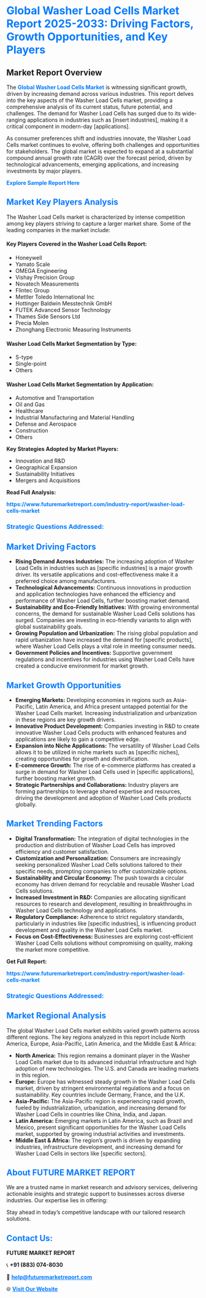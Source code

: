 <h1 style="color: #007BFF;">Global Washer Load Cells Market Report 2025-2033: Driving Factors, Growth Opportunities, and Key Players</h1>

<section id="overview">
<h2>Market Report Overview</h2>
<p>The <a href="https://www.futuremarketreport.com/industry-report/washer-load-cells-market" style="color: #007BFF; text-decoration: none;"><strong>Global Washer Load Cells Market</strong></a> is witnessing significant growth, driven by increasing demand across various industries. This report delves into the key aspects of the Washer Load Cells market, providing a comprehensive analysis of its current status, future potential, and challenges. The demand for Washer Load Cells has surged due to its wide-ranging applications in industries such as [insert industries], making it a critical component in modern-day [applications].</p>
<p>As consumer preferences shift and industries innovate, the Washer Load Cells market continues to evolve, offering both challenges and opportunities for stakeholders. The global market is expected to expand at a substantial compound annual growth rate (CAGR) over the forecast period, driven by technological advancements, emerging applications, and increasing investments by major players.</p>
</section>

<section id="overview">
<p><a href="https://www.futuremarketreport.com/request-sample/reportId=75328" style="color: #007BFF; text-decoration: none;"><strong>Explore Sample Report Here</strong></a></p>
</section>

<section id="key-players">
<h2 style="color: #007BFF;">Market Key Players Analysis</h2>
<p>The Washer Load Cells market is characterized by intense competition among key players striving to capture a larger market share. Some of the leading companies in the market include:</p>
<h4>Key Players Covered in the Washer Load Cells Report:</h4>
<ul><li>Honeywell</li><li>Yamato Scale</li><li>OMEGA Engineering</li><li>Vishay Precision Group</li><li>Novatech Measurements</li><li>Flintec Group</li><li>Mettler Toledo International Inc</li><li>Hottinger Baldwin Messtechnik GmbH</li><li>FUTEK Advanced Sensor Technology</li><li>Thames Side Sensors Ltd</li><li>Precia Molen</li><li>Zhonghang Electronic Measuring Instruments</li></ul>
<h4>Washer Load Cells Market Segmentation by Type:</h4>
<ul><li>S-type</li><li>Single-point</li><li>Others</li></ul>

<h4>Washer Load Cells Market Segmentation by Application:</h4>
<ul><li>Automotive and Transportation</li><li>Oil and Gas</li><li>Healthcare</li><li>Industrial Manufacturing and Material Handling</li><li>Defense and Aerospace</li><li>Construction</li><li>Others</li></ul>
<p><strong>Key Strategies Adopted by Market Players:</strong></p>
<ul>
<li>Innovation and R&D</li>
<li>Geographical Expansion</li>
<li>Sustainability Initiatives</li>
<li>Mergers and Acquisitions</li>
</ul>
</section>

<section>
<p><strong>Read Full Analysis: </strong></p><a href="https://www.futuremarketreport.com/industry-report/washer-load-cells-market" style="color: #007BFF; text-decoration: none;"><strong>https://www.futuremarketreport.com/industry-report/washer-load-cells-market</strong></a>
<h3 style="color: #007BFF;">Strategic Questions Addressed:</h3>
</section>

<section id="driving-factors">
<h2 style="color: #007BFF;">Market Driving Factors</h2>
<ul>
<li><strong>Rising Demand Across Industries:</strong> The increasing adoption of Washer Load Cells in industries such as [specific industries] is a major growth driver. Its versatile applications and cost-effectiveness make it a preferred choice among manufacturers.</li>
<li><strong>Technological Advancements:</strong> Continuous innovations in production and application technologies have enhanced the efficiency and performance of Washer Load Cells, further boosting market demand.</li>
<li><strong>Sustainability and Eco-Friendly Initiatives:</strong> With growing environmental concerns, the demand for sustainable Washer Load Cells solutions has surged. Companies are investing in eco-friendly variants to align with global sustainability goals.</li>
<li><strong>Growing Population and Urbanization:</strong> The rising global population and rapid urbanization have increased the demand for [specific products], where Washer Load Cells plays a vital role in meeting consumer needs.</li>
<li><strong>Government Policies and Incentives:</strong> Supportive government regulations and incentives for industries using Washer Load Cells have created a conducive environment for market growth.</li>
</ul>
</section>

<section id="growth-opportunities">
<h2 style="color: #007BFF;">Market Growth Opportunities</h2>
<ul>
<li><strong>Emerging Markets:</strong> Developing economies in regions such as Asia-Pacific, Latin America, and Africa present untapped potential for the Washer Load Cells market. Increasing industrialization and urbanization in these regions are key growth drivers.</li>
<li><strong>Innovative Product Development:</strong> Companies investing in R&D to create innovative Washer Load Cells products with enhanced features and applications are likely to gain a competitive edge.</li>
<li><strong>Expansion into Niche Applications:</strong> The versatility of Washer Load Cells allows it to be utilized in niche markets such as [specific niches], creating opportunities for growth and diversification.</li>
<li><strong>E-commerce Growth:</strong> The rise of e-commerce platforms has created a surge in demand for Washer Load Cells used in [specific applications], further boosting market growth.</li>
<li><strong>Strategic Partnerships and Collaborations:</strong> Industry players are forming partnerships to leverage shared expertise and resources, driving the development and adoption of Washer Load Cells products globally.</li>
</ul>
</section>

<section id="trending-factors">
<h2 style="color: #007BFF;">Market Trending Factors</h2>
<ul>
<li><strong>Digital Transformation:</strong> The integration of digital technologies in the production and distribution of Washer Load Cells has improved efficiency and customer satisfaction.</li>
<li><strong>Customization and Personalization:</strong> Consumers are increasingly seeking personalized Washer Load Cells solutions tailored to their specific needs, prompting companies to offer customizable options.</li>
<li><strong>Sustainability and Circular Economy:</strong> The push towards a circular economy has driven demand for recyclable and reusable Washer Load Cells solutions.</li>
<li><strong>Increased Investment in R&D:</strong> Companies are allocating significant resources to research and development, resulting in breakthroughs in Washer Load Cells technology and applications.</li>
<li><strong>Regulatory Compliance:</strong> Adherence to strict regulatory standards, particularly in industries like [specific industries], is influencing product development and quality in the Washer Load Cells market.</li>
<li><strong>Focus on Cost-Effectiveness:</strong> Businesses are exploring cost-efficient Washer Load Cells solutions without compromising on quality, making the market more competitive.</li>
</ul>
</section>

<section>
<p><strong>Get Full Report: </strong></p><a href="https://www.futuremarketreport.com/industry-report/washer-load-cells-market" style="color: #007BFF; text-decoration: none;"><strong>https://www.futuremarketreport.com/industry-report/washer-load-cells-market</strong></a>
<h3 style="color: #007BFF;">Strategic Questions Addressed:</h3>
</section>


<section id="regional-analysis">
<h2 style="color: #007BFF;">Market Regional Analysis</h2>
<p>The global Washer Load Cells market exhibits varied growth patterns across different regions. The key regions analyzed in this report include North America, Europe, Asia-Pacific, Latin America, and the Middle East & Africa:</p>
<ul>
<li><strong>North America:</strong> This region remains a dominant player in the Washer Load Cells market due to its advanced industrial infrastructure and high adoption of new technologies. The U.S. and Canada are leading markets in this region.</li>
<li><strong>Europe:</strong> Europe has witnessed steady growth in the Washer Load Cells market, driven by stringent environmental regulations and a focus on sustainability. Key countries include Germany, France, and the U.K.</li>
<li><strong>Asia-Pacific:</strong> The Asia-Pacific region is experiencing rapid growth, fueled by industrialization, urbanization, and increasing demand for Washer Load Cells in countries like China, India, and Japan.</li>
<li><strong>Latin America:</strong> Emerging markets in Latin America, such as Brazil and Mexico, present significant opportunities for the Washer Load Cells market, supported by growing industrial activities and investments.</li>
<li><strong>Middle East & Africa:</strong> The region’s growth is driven by expanding industries, infrastructure development, and increasing demand for Washer Load Cells in sectors like [specific sectors].</li>
</ul>
</section>

<footer>
<h2 style="color: #007BFF;">About FUTURE MARKET REPORT</h2>
<p>We are a trusted name in market research and advisory services, delivering actionable insights and strategic support to businesses across diverse industries. Our expertise lies in offering:</p>

<p>Stay ahead in today’s competitive landscape with our tailored research solutions.</p>

<h2 style="color: #007BFF;">Contact Us:</h2>
<p><strong>FUTURE MARKET REPORT</strong></p>
<p>📞 <strong>+91 (883) 074-8030</strong></p>
<p>📧 <strong><a href="mailto:help@futuremarketreport.com" style="color: #007BFF;">help@futuremarketreport.com</a></strong></p>
<p>🌐 <strong><a href="https://www.futuremarketreport.com/" style="color: #007BFF;">Visit Our Website</a></strong></p>
</footer>